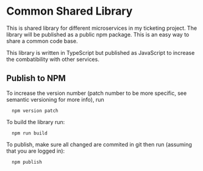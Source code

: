 # Common Shared Library

This is shared library for different microservices in my ticketing project.
The library will be published as a public npm package. This is an easy way to share a common code base.

This library is written in TypeScript but published as JavaScript to increase the combatibility with other services.

## Publish to NPM

To increase the version number (patch number to be more specific, see semantic versioning for more info), run

```
  npm version patch
```

To build the library run:

```
  npm run build
```

To publish, make sure all changed are commited in git then run (assuming that you are logged in):

```
  npm publish
```
